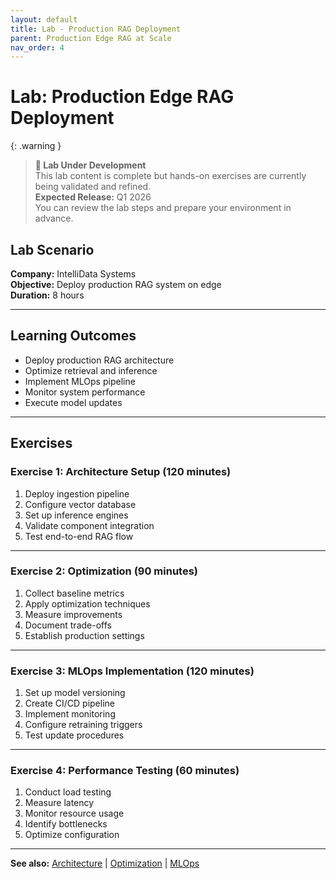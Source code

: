 ```yaml
---
layout: default
title: Lab - Production RAG Deployment
parent: Production Edge RAG at Scale
nav_order: 4
---
```


# Lab: Production Edge RAG Deployment

{: .warning }
> **🚧 Lab Under Development**  
> This lab content is complete but hands-on exercises are currently being validated and refined.  
> **Expected Release:** Q1 2026  
> You can review the lab steps and prepare your environment in advance.

## Lab Scenario

**Company:** IntelliData Systems  
**Objective:** Deploy production RAG system on edge  
**Duration:** 8 hours  

---

## Learning Outcomes

- Deploy production RAG architecture
- Optimize retrieval and inference
- Implement MLOps pipeline
- Monitor system performance
- Execute model updates

---

## Exercises

### Exercise 1: Architecture Setup (120 minutes)
1. Deploy ingestion pipeline
2. Configure vector database
3. Set up inference engines
4. Validate component integration
5. Test end-to-end RAG flow

---

### Exercise 2: Optimization (90 minutes)
1. Collect baseline metrics
2. Apply optimization techniques
3. Measure improvements
4. Document trade-offs
5. Establish production settings

---

### Exercise 3: MLOps Implementation (120 minutes)
1. Set up model versioning
2. Create CI/CD pipeline
3. Implement monitoring
4. Configure retraining triggers
5. Test update procedures

---

### Exercise 4: Performance Testing (60 minutes)
1. Conduct load testing
2. Measure latency
3. Monitor resource usage
4. Identify bottlenecks
5. Optimize configuration

---

**See also:** [Architecture](edge-rag-architecture-production) | [Optimization](edge-rag-optimization) | [MLOps](edge-rag-mlops)
